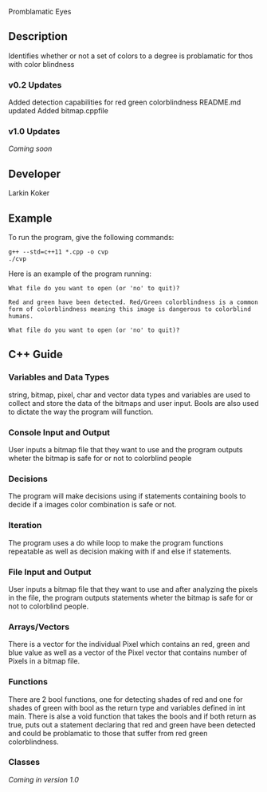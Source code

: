 Promblamatic Eyes

## Description

Identifies whether or not a set of colors to a degree is problamatic for thos with color blindness

### v0.2 Updates

Added detection capabilities for red green colorblindness
README.md updated
Added bitmap.cppfile

### v1.0 Updates

*Coming soon*


## Developer

Larkin Koker

## Example

To run the program, give the following commands:

```
g++ --std=c++11 *.cpp -o cvp
./cvp
```

Here is an example of the program running:

```
What file do you want to open (or 'no' to quit)?

Red and green have been detected. Red/Green colorblindness is a common form of colorblindness meaning this image is dangerous to colorblind humans.

What file do you want to open (or 'no' to quit)?
```

## C++ Guide

### Variables and Data Types

string, bitmap, pixel, char and vector data types and variables are used to collect and store the data of the bitmaps and user input. Bools are also used to dictate the way the program will function.
### Console Input and Output

User inputs a bitmap file that they want to use and the program outputs wheter the bitmap is safe for or not to colorblind people

### Decisions

The program will make decisions using if statements containing bools to decide if a images color combination is safe or not.

### Iteration

The program uses a do while loop to make the program functions repeatable as well as decision making with if and else if statements.

### File Input and Output

User inputs a bitmap file that they want to use and after analyzing the pixels in the file, the program outputs statements wheter the bitmap is safe for or not to colorblind people.

### Arrays/Vectors

There is a vector for the individual Pixel which contains an red, green and blue value as well as a vector of the Pixel vector that contains number of Pixels in a bitmap file.

### Functions

There are 2 bool functions, one for  detecting shades of red and one for shades of green with bool as the return type and variables defined in int main. There is alse a void function that takes the bools and if both return as true, puts out a statement declaring that red and green have been detected and could be problamatic to those that suffer from red green colorblindness. 

### Classes

*Coming in version 1.0*
